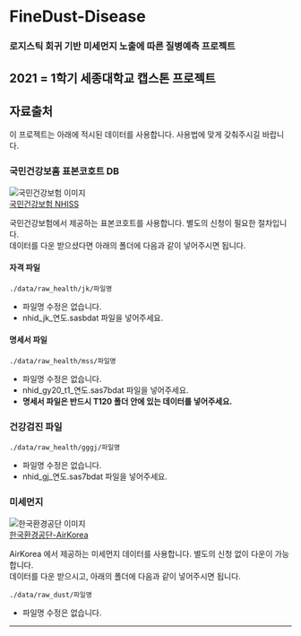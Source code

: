 # FineDust-Disease
### 로지스틱 회귀 기반 미세먼지 노출에 따른 질병예측 프로젝트
2021 = 1학기 세종대학교 캡스톤 프로젝트
---
## 자료출처
이 프로젝트는 아래에 적시된 데이터를 사용합니다. 사용법에 맞게 갖춰주시길 바랍니다.

### 국민건강보홈 표본코호트 DB
![국민건강보험 이미지](https://user-images.githubusercontent.com/55151796/122654834-00dadc00-d189-11eb-8b33-b61feb749016.png)  
[국민건강보험 NHISS](https://nhiss.nhis.or.kr/bd/ab/bdaba001cv.do)  

국민건강보험에서 제공하는 표본코호트를 사용합니다.
별도의 신청이 필요한 절차입니다.  
데이터를 다운 받으셨다면 아래의 폴더에 다음과 같이 넣어주시면 됩니다.  

#### 자격 파일  

`./data/raw_health/jk/파일명`
  
  * 파일명 수정은 없습니다.  
  * nhid_jk_연도.sasbdat 파일을 넣어주세요.

#### 명세서 파일  

`./data/raw_health/mss/파일명`
  
  * 파일명 수정은 없습니다.  
  * nhid_gy20_t1_연도.sas7bdat 파일을 넣어주세요.  
  * **명세서 파일은 반드시 T120 폴더 안에 있는 데이터를 넣어주세요.**

### 건강검진 파일

`./data/raw_health/gggj/파일명`

 * 파일명 수정은 없습니다.
 * nhid_gj_연도.sas7bdat 파일을 넣어주세요.

### 미세먼지
![한국환경공단 이미지](https://user-images.githubusercontent.com/55151796/122654877-38e21f00-d189-11eb-8478-c4a9b400cd86.png)  
[한국환경공단-AirKorea](https://www.airkorea.or.kr/web/last_amb_hour_data?pMENU_NO=123)  

AirKorea 에서 제공하는 미세먼지 데이터를 사용합니다.
별도의 신청 없이 다운이 가능합니다.  
데이터를 다운 받으시고, 아래의 폴더에 다음과 같이 넣어주시면 됩니다.  

`./data/raw_dust/파일명`

  * 파일명 수정은 없습니다.

---

